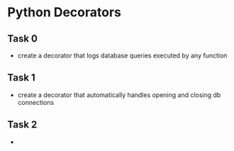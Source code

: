 # Python Decorators

## Task 0
- create a decorator that logs database queries executed by any function

## Task 1
- create a decorator that automatically handles opening and closing db connections

## Task 2
- 